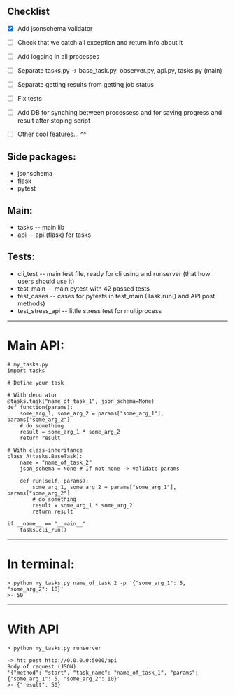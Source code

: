 ## Checklist
- [x]	Add jsonschema validator
- [ ]	Check that we catch all exception and return info about it
- [ ]	Add logging in all processes
- [ ]	Separate tasks.py -> base_task.py, observer.py, api.py, tasks.py (main)
- [ ]	Separate getting results from getting job status
- [ ]	Fix tests
- [ ]	Add DB for synching between processess and for saving progress and result after stoping script
- [ ]	Other cool features... ^^


## Side packages:
* jsonschema
* flask
* pytest

## Main:
* tasks -- main lib
* api -- api (flask) for tasks

## Tests:
* cli_test -- main test file, ready for cli using and runserver (that how users should use it)
* test_main -- main pytest with 42 passed tests
* test_cases -- cases for pytests in test_main (Task.run() and API post methods)
* test_stress_api -- little stress test for multiprocess 


---
# Main API:
```
# my_tasks.py
import tasks

# Define your task

# With decorator
@tasks.task("name_of_task_1", json_schema=None)
def function(params):
	some_arg_1, some_arg_2 = params["some_arg_1"], params["some_arg_2"]
	# do something
	result = some_arg_1 * some_arg_2
	return result

# With class-inheritance
class A(tasks.BaseTask):
	name = "name_of_task_2"
	json_schema = None # If not none -> validate params

	def run(self, params):
		some_arg_1, some_arg_2 = params["some_arg_1"], params["some_arg_2"]
		# do something
		result = some_arg_1 * some_arg_2
		return result

if __name__ == "__main__":
	tasks.cli_run()
```
---
# In terminal:
```
> python my_tasks.py name_of_task_2 -p '{"some_arg_1": 5, "some_arg_2": 10}'
>- 50
```
---
# With API
```
> python my_tasks.py runserver

-> htt post http://0.0.0.0:5000/api
Body of request (JSON):
'{"method": "start", "task_name": "name_of_task_1", "params": {"some_arg_1": 5, "some_arg_2": 10}'
>- {"result": 50}
```
